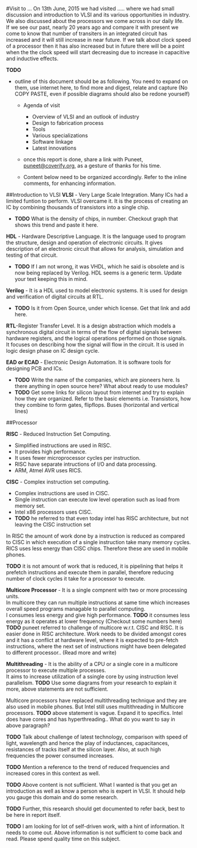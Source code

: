 #Visit to ...
On 13th June, 2015 we had visited ..... where we had small discussion and introduction to VLSI and its various opportunities in industry. We also discussed about the processors we come across in our daily life.    
If we see our past, nearly 20 years ago and compare it with present we come to know that number of transiters in an integrated circuit has increased and it will still increase in near future. If we talk about clock speed of a processor then it has also increased but in future there will be a point when the the clock speed will start decreasing due to increase in capacitive and inductive effects.

**TODO**

* outline of this document should be as following. You need to expand on them, use internet here, to find more and digest, relate and capture (No COPY PASTE, even if possible diagrams should also be redone yourself)
   * Agenda of visit
      * Overview of VLSI and an outlook of industry
      * Design to fabrication process
      * Tools
      * Various specializations
      * Software linkage
      * Latest innovations
   * once this report is done, share a link with Puneet, puneet@coverify.org, as a gesture of thanks for his time.

   * Content below need to be organized accordingly. Refer to the inline comments, for enhancing information.

##Introduction to VLSI
**VLSI** - Very Large Scale Integration. Many ICs had a limited funtion to perform. VLSI overcame it. It is the process of creating an IC by combining thousands of transistors into a single chip.  

  * **TODO** What is the density of chips, in number. Checkout graph that shows this trend and paste it here.

**HDL** - Hardware Descriptive Language. It is the language used to program the structure, design and operation of electronic circuits. It gives description of an electronic circuit that allows for analysis, simulation and testing of that circuit.  
   * **TODO** If I am not wrong, it was VHDL, which he said is obsolete and is now being replaced by Verilog. HDL seems is a generic term. Update your text keeping this in mind.

**Verilog** - It is a HDL used to model electronic systems. It is used for design and verification of digital circuits at RTL.
   * **TODO** Is it from Open Source, under which license. Get that link and add here.

**RTL**-Register Transfer Level. It is a design abstraction which models a  synchronous digital circuit in terms of the flow of digital signals between hardware registers, and the logical operations performed on those signals.  
It focuses on describing how the signal will flow in the circuit. It is used in logic design phase on IC design cycle.

**EAD or ECAD** - Electronic Design Automation. It is software tools for designing PCB and ICs.
   * **TODO** Write the name of the companies, which are pioneers here. Is there anything in open source here? What about ready to use modules?
   * **TODO** Get some links for silicon layout from internet and try to explain how they are organized. Refer to the basic elements i.e. Transistors, how they combine to form gates, flipflops. Buses (horizontal and vertical lines)

##Processor

**RISC** - Reduced Instruction Set Computing. 
 * Simplified instructions are used in RISC.  
 * It provides high performance.  
 * It uses fewer microprocessor cycles per instruction.
 * RISC have separate intructions of I/O and data processing.
 * ARM, Atmel AVR uses RICS.

**CISC** - Complex instruction set computing.
 * Complex instructions are used in CISC.
 * Single instruction can execute low level operation such as load from memory set.
 * Intel x86 processors uses CISC.
 * **TODO** he referred to that even today intel has RISC architecture, but not leaving the CISC instruction set

In RISC the amount of work done by a instruction is reduced as compared to CISC in which execution of a single instruction take many memory cycles. RICS uses less energy than CISC chips. Therefore these are used in mobile phones.

**TODO** it is not amount of work that is reduced, it is pipelining that helps it prefetch instructions and execute them in parallel, therefore reducing number of clock cycles it take for a processor to execute.


**Multicore Processor** - It is a single compnent with two or more processing units.  
In multicore they can run multiple instructions at same time which increases overall speed programs managable to parallel computing.  
I consumes less energy and give high performance.
**TODO** it consumes less energy as it operates at lower frequency (Checkout some numbers here)
**TODO** puneet referred to challenge of multicore w.r.t. CISC and RISC. It is easier done in RISC architecture. Work needs to be divided amongst cores and it has a conflict at hardware level, where it is expected to pre-fetch instructions, where the next set of instructions might have been delegated to different processor.. (Read more and write)

**Multithreading** - 
It is the ability of a CPU or a single core in a multicore processor to execute multiple processes.  
It aims to increase utilization of a ssingle core by using instruction level parallelism.
**TODO** Use some diagrams from your research to explain it more, above statements are not sufficient.

Multicore processors have replaced multithreading technique and they are also used in mobile phones. But Intel still uses multithreading in Multicore processors.
**TODO** above statement is vague. Expand it to specifics. Intel does have cores and has hyperthreading.. What do you want to say in above paragraph?


**TODO** Talk about challenge of latest technology, comparison with speed of light, wavelength and hence the play of inductances, capacitances, resistances of tracks itself at the silicon layer. Also, at such high frequencies the power consumed increases.

**TODO** Mention a reference to the trend of reduced frequencies and increased cores in this context as well.

**TODO** Above content is not sufficient. What I wanted is that you get an introduction as well as know a person who is expert in VLSI. It should help you gauge this domain and do some research.

**TODO** Further, this research should get documented to refer back, best to be here in report itself.

**TODO** I am looking for lot of self-driven work, with a hint of information. It needs to come out. Above information is not sufficient to come back and read. Please spend quality time on this subject.
